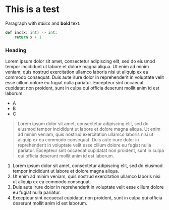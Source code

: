 
# This is a test

Paragraph with *italics* and **bold** text.

```python
def inc(x: int) -> int:
    return x + 1
```


### Heading

Lorem ipsum dolor sit amet, consectetur adipiscing elit, sed do eiusmod tempor incididunt ut labore et dolore magna aliqua.  Ut enim ad minim veniam, quis nostrud exercitation ullamco laboris nisi ut aliquip ex ea commodo consequat.  Duis aute irure dolor in reprehenderit in voluptate velit esse cillum dolore eu fugiat nulla pariatur.  Excepteur sint occaecat cupidatat non proident, sunt in culpa qui officia deserunt mollit anim id est laborum.


- A
- B
- C


> Lorem ipsum dolor sit amet, consectetur adipiscing elit, sed do eiusmod tempor incididunt ut labore et dolore magna aliqua.  Ut enim ad minim veniam, quis nostrud exercitation ullamco laboris nisi ut aliquip ex ea commodo consequat.  Duis aute irure dolor in reprehenderit in voluptate velit esse cillum dolore eu fugiat nulla pariatur.  Excepteur sint occaecat cupidatat non proident, sunt in culpa qui officia deserunt mollit anim id est laborum.



1.  Lorem ipsum dolor sit amet, consectetur adipiscing elit, sed do eiusmod tempor incididunt ut labore et dolore magna aliqua.
2.  Ut enim ad minim veniam, quis nostrud exercitation ullamco laboris nisi ut aliquip ex ea commodo consequat.
3.  Duis aute irure dolor in reprehenderit in voluptate velit esse cillum dolore eu fugiat nulla pariatur.
4.  Excepteur sint occaecat cupidatat non proident, sunt in culpa qui officia deserunt mollit anim id est laborum.


